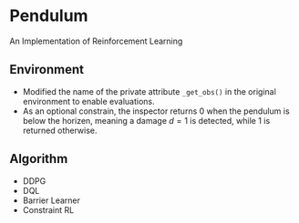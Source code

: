 # Pendulum
An Implementation of Reinforcement Learning

## Environment
- Modified the name of the private attribute `_get_obs()` in the original environment to enable evaluations.
- As an optional constrain, the inspector returns $0$ when the pendulum is below the horizen, meaning a damage $d=1$ is detected, while $1$ is returned otherwise.

## Algorithm
- DDPG
- DQL
- Barrier Learner
- Constraint RL